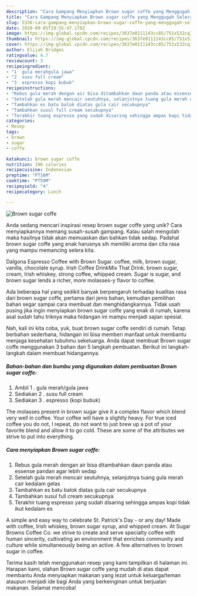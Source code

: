 ```yaml
---
description: "Cara Gampang Menyiapkan Brown sugar coffe yang Menggugah Selera"
title: "Cara Gampang Menyiapkan Brown sugar coffe yang Menggugah Selera"
slug: 5336-cara-gampang-menyiapkan-brown-sugar-coffe-yang-menggugah-selera
date: 2020-09-05T19:55:47.178Z
image: https://img-global.cpcdn.com/recipes/3637e0111143cc85/751x532cq70/brown-sugar-coffe-foto-resep-utama.jpg
thumbnail: https://img-global.cpcdn.com/recipes/3637e0111143cc85/751x532cq70/brown-sugar-coffe-foto-resep-utama.jpg
cover: https://img-global.cpcdn.com/recipes/3637e0111143cc85/751x532cq70/brown-sugar-coffe-foto-resep-utama.jpg
author: Elijah Bridges
ratingvalue: 4.7
reviewcount: 3
recipeingredient:
- "1  gula merahgula jawa"
- "2  susu full cream"
- "3  espresso kopi bubuk"
recipeinstructions:
- "Rebus gula merah dengan air bisa ditambahkan daun panda atau essense pandan agar lebih sedap"
- "Setelah gula merah mencair seutuhnya, selanjutnya tuang gula merah cair kedalam gelas"
- "Tambahkan es batu balok diatas gula cair secukupnya"
- "Tambahkan susul full cream secukupnya"
- "Terakhir tuang espresso yang sudah disaring sehingga ampas kopi tidak ikut kedalam es"
categories:
- Resep
tags:
- brown
- sugar
- coffe

katakunci: brown sugar coffe 
nutrition: 196 calories
recipecuisine: Indonesian
preptime: "PT16M"
cooktime: "PT59M"
recipeyield: "4"
recipecategory: Lunch

---
```



![Brown sugar coffe](https://img-global.cpcdn.com/recipes/3637e0111143cc85/751x532cq70/brown-sugar-coffe-foto-resep-utama.jpg)

Anda sedang mencari inspirasi resep brown sugar coffe yang unik? Cara menyiapkannya memang susah-susah gampang. Kalau salah mengolah maka hasilnya tidak akan memuaskan dan bahkan tidak sedap. Padahal brown sugar coffe yang enak harusnya sih memiliki aroma dan cita rasa yang mampu memancing selera kita.

Dalgona Espresso Coffee with Brown Sugar. coffee, milk, brown sugar, vanilla, chocolate syrup. Irish Coffee DrinkMix That Drink. brown sugar, cream, Irish whiskey, strong coffee, whipped cream. Sugar is sugar, and brown sugar lends a richer, more molasses-y flavor to coffee.

Ada beberapa hal yang sedikit banyak berpengaruh terhadap kualitas rasa dari brown sugar coffe, pertama dari jenis bahan, kemudian pemilihan bahan segar sampai cara membuat dan menghidangkannya. Tidak usah pusing jika ingin menyiapkan brown sugar coffe yang enak di rumah, karena asal sudah tahu triknya maka hidangan ini mampu menjadi sajian spesial.


Nah, kali ini kita coba, yuk, buat brown sugar coffe sendiri di rumah. Tetap berbahan sederhana, hidangan ini bisa memberi manfaat untuk membantu menjaga kesehatan tubuhmu sekeluarga. Anda dapat membuat Brown sugar coffe menggunakan 3 bahan dan 5 langkah pembuatan. Berikut ini langkah-langkah dalam membuat hidangannya.

<!--inarticleads1-->

##### Bahan-bahan dan bumbu yang digunakan dalam pembuatan Brown sugar coffe:

1. Ambil 1 . gula merah/gula jawa
1. Sediakan 2 . susu full cream
1. Sediakan 3 . espresso (kopi bubuk)


The molasses present in brown sugar give it a complex flavor which blend very well in coffee. Your coffee will have a slightly heavy. For true iced coffee you do not, I repeat, do not want to just brew up a pot of your favorite blend and allow it to go cold. These are some of the attributes we strive to put into everything. 

<!--inarticleads2-->

##### Cara menyiapkan Brown sugar coffe:

1. Rebus gula merah dengan air bisa ditambahkan daun panda atau essense pandan agar lebih sedap
1. Setelah gula merah mencair seutuhnya, selanjutnya tuang gula merah cair kedalam gelas
1. Tambahkan es batu balok diatas gula cair secukupnya
1. Tambahkan susul full cream secukupnya
1. Terakhir tuang espresso yang sudah disaring sehingga ampas kopi tidak ikut kedalam es


A simple and easy way to celebrate St. Patrick&#39;s Day - or any day! Made with coffee, Irish whiskey, brown sugar syrup, and whipped cream. At Sugar Browns Coffee Co. we strive to create and serve specialty coffee with human sincerity, cultivating an environment that enriches community and culture while simultaneously being an active. A few alternatives to brown sugar in coffee. 

Terima kasih telah menggunakan resep yang kami tampilkan di halaman ini. Harapan kami, olahan Brown sugar coffe yang mudah di atas dapat membantu Anda menyiapkan makanan yang lezat untuk keluarga/teman ataupun menjadi ide bagi Anda yang berkeinginan untuk berjualan makanan. Selamat mencoba!
